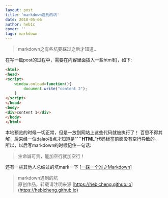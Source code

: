 ```yaml
---
layout: post
title: 'markdown遇到的坑'
date: 2018-05-06
author: heb1c
cover: ''
tags: markdown
---
```


> markdown之有些坑要踩过之后才知道..  



在写一篇post的过程中，需要在内容里面插入一些html码，如下:

```HTML
<html>      
<head>      
<script>  
    window.onload=function(){
        document.write("content 2");
    }
</script> 
</head>  
<body>  
<div>content 1</div> 
</body>  
</html>
```

本地预览的时候一切正常，但是一放到网站上这些代码就被执行了！
百思不得其解，后来经一位dalao指点才知道是"**```HTML**"代码标签前面没有空行导致的。    
所以，以后写markdown的时候记住一句话:

> 生命诚可贵，能加空行就加空行！

还有一些其他人总结过的坑mark一下 [[一踩一个准之Markdown](https://www.jianshu.com/p/7c4637c72900)]

> markdown遇到的坑  
> 原创作品，转载请注明来源 [https://hebicheng.github.io](https://hebicheng.github.io)  